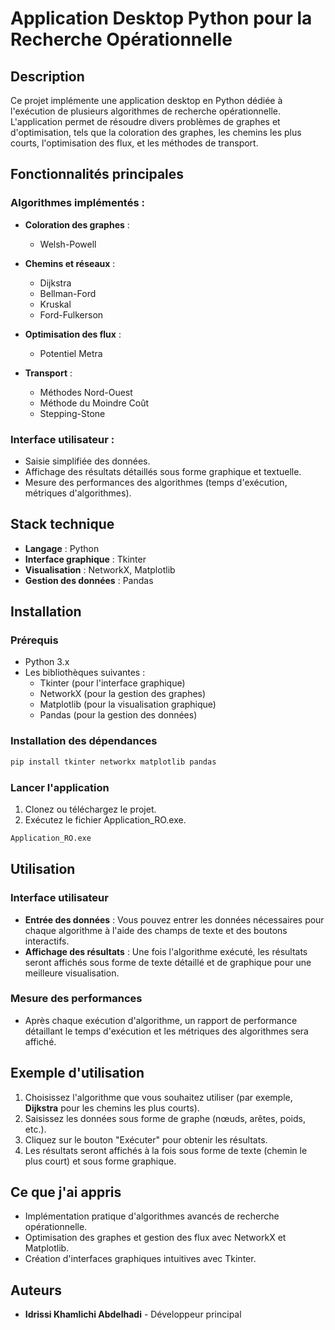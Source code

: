 
# Application Desktop Python pour la Recherche Opérationnelle

## Description
Ce projet implémente une application desktop en Python dédiée à l'exécution de plusieurs algorithmes de recherche opérationnelle. L'application permet de résoudre divers problèmes de graphes et d'optimisation, tels que la coloration des graphes, les chemins les plus courts, l'optimisation des flux, et les méthodes de transport.

## Fonctionnalités principales

### Algorithmes implémentés :
- **Coloration des graphes** :
  - Welsh-Powell
  
- **Chemins et réseaux** :
  - Dijkstra
  - Bellman-Ford
  - Kruskal
  - Ford-Fulkerson
  
- **Optimisation des flux** :
  - Potentiel Metra
  
- **Transport** :
  - Méthodes Nord-Ouest
  - Méthode du Moindre Coût
  - Stepping-Stone

### Interface utilisateur :
- Saisie simplifiée des données.
- Affichage des résultats détaillés sous forme graphique et textuelle.
- Mesure des performances des algorithmes (temps d'exécution, métriques d'algorithmes).

## Stack technique

- **Langage** : Python
- **Interface graphique** : Tkinter
- **Visualisation** : NetworkX, Matplotlib
- **Gestion des données** : Pandas

## Installation

### Prérequis
- Python 3.x
- Les bibliothèques suivantes :
  - Tkinter (pour l'interface graphique)
  - NetworkX (pour la gestion des graphes)
  - Matplotlib (pour la visualisation graphique)
  - Pandas (pour la gestion des données)

### Installation des dépendances

```bash
pip install tkinter networkx matplotlib pandas
```

### Lancer l'application

1. Clonez ou téléchargez le projet.
2. Exécutez le fichier Application_RO.exe.
```bash
Application_RO.exe
```

## Utilisation

### Interface utilisateur
- **Entrée des données** : Vous pouvez entrer les données nécessaires pour chaque algorithme à l'aide des champs de texte et des boutons interactifs.
- **Affichage des résultats** : Une fois l'algorithme exécuté, les résultats seront affichés sous forme de texte détaillé et de graphique pour une meilleure visualisation.

### Mesure des performances
- Après chaque exécution d'algorithme, un rapport de performance détaillant le temps d'exécution et les métriques des algorithmes sera affiché.

## Exemple d'utilisation

1. Choisissez l'algorithme que vous souhaitez utiliser (par exemple, **Dijkstra** pour les chemins les plus courts).
2. Saisissez les données sous forme de graphe (nœuds, arêtes, poids, etc.).
3. Cliquez sur le bouton "Exécuter" pour obtenir les résultats.
4. Les résultats seront affichés à la fois sous forme de texte (chemin le plus court) et sous forme graphique.

## Ce que j'ai appris

- Implémentation pratique d'algorithmes avancés de recherche opérationnelle.
- Optimisation des graphes et gestion des flux avec NetworkX et Matplotlib.
- Création d'interfaces graphiques intuitives avec Tkinter.
  
## Auteurs

- **Idrissi Khamlichi Abdelhadi** - Développeur principal


